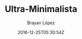 ---
title: "Ultra-Minimalista"
github: https://github.com/brxyxncorp/ultra-minimalista
demo: https://brxyxncorp.github.io/ultra-minimalista/
author: Brayan López
draft: true
ssg:
  - Jekyll
cms:
  - No Cms
date: 2016-12-25T05:30:54Z
github_branch: master
---